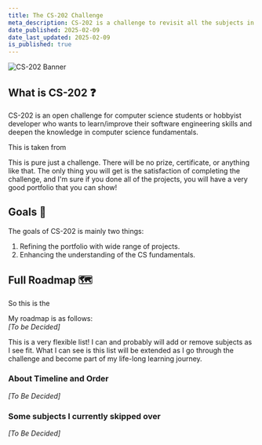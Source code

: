 ```yaml
---
title: The CS-202 Challenge
meta_description: CS-202 is a challenge to revisit all the subjects in the computer science major. This mainly includes an effort to compile, curate, refine, even redone some of the projects worked on during education period (thus, polishing the portfolio) and understand the CS fundamentals at the deeper level.
date_published: 2025-02-09
date_last_updated: 2025-02-09
is_published: true
---
```


<img 
    src="https://ik.imagekit.io/moonwr/cs202.png"
    srcset="
        https://ik.imagekit.io/moonwr/cs202.png?tr=f-avif,w-480 480w,
        https://ik.imagekit.io/moonwr/cs202.png?tr=f-avif,w-768 768w,
        https://ik.imagekit.io/moonwr/cs202.png?tr=f-avif,w-1200 1200w,
    "
    sizes="(max-width: 480px) 480px, (max-width: 768px) 768px, 1200px"
    alt="CS-202 Banner"
    class="rounded-md mb-4"
/>

## What is CS-202 ❓
CS-202 is an open challenge for computer science students or hobbyist developer who wants to learn/improve their software engineering skills and deepen the knowledge in computer science fundamentals.

This is taken from

This is pure just a challenge. There will be no prize, certificate, or anything like that. The only thing you will get is the satisfaction of completing the challenge, and I'm sure if you done all of the projects, you will have a very good portfolio that you can show!

## Goals 🎯
The goals of CS-202 is mainly two things:
1. Refining the portfolio with wide range of projects.
2. Enhancing the understanding of the CS fundamentals.

## Full Roadmap 🗺️
So this is the 

My roadmap is as follows: <br>
*\[To be Decided]*

This is a very flexible list! I can and probably will add or remove subjects as I see fit. What I can see is this list will be extended as I go through the challenge and become part of my life-long learning journey.

### About Timeline and Order
*\[To Be Decided]*

### Some subjects I currently skipped over
*\[To Be Decided]*

<!-- ## Closing Notes 📝 -->
